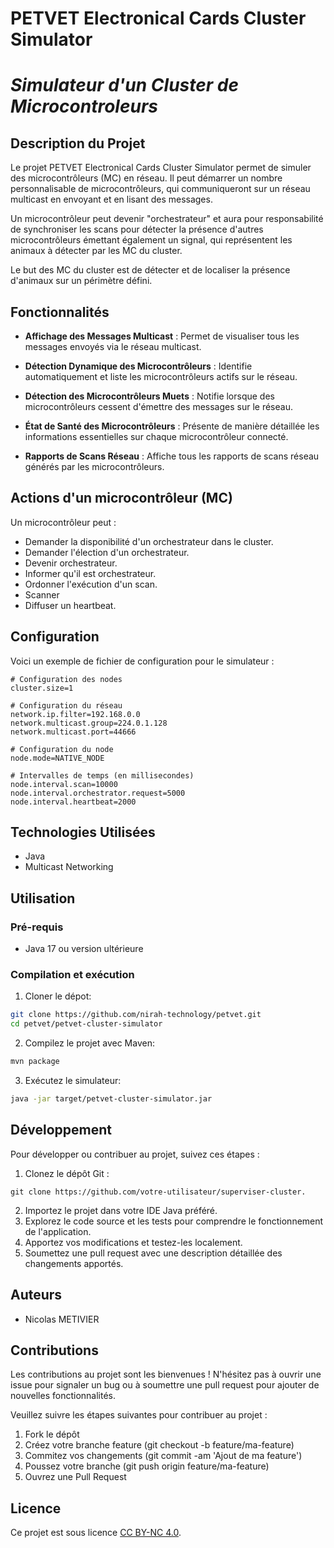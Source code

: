 # **PETVET Electronical Cards Cluster Simulator**
# *Simulateur d'un Cluster de Microcontroleurs*

## **Description du Projet**

Le projet PETVET Electronical Cards Cluster Simulator permet de simuler des microcontrôleurs (MC) en réseau. Il peut démarrer un nombre personnalisable de microcontrôleurs, qui communiqueront sur un réseau multicast en envoyant et en lisant des messages.

Un microcontrôleur peut devenir "orchestrateur" et aura pour responsabilité de synchroniser les scans pour détecter la présence d'autres microcontrôleurs émettant également un signal, qui représentent les animaux à détecter par les MC du cluster.

Le but des MC du cluster est de détecter et de localiser la présence d'animaux sur un périmètre défini.




## **Fonctionnalités**

- **Affichage des Messages Multicast** : Permet de visualiser tous les messages envoyés via le réseau multicast.

- **Détection Dynamique des Microcontrôleurs** : Identifie automatiquement et liste les microcontrôleurs actifs sur le réseau.

- **Détection des Microcontrôleurs Muets** : Notifie lorsque des microcontrôleurs cessent d'émettre des messages sur le réseau.

- **État de Santé des Microcontrôleurs** : Présente de manière détaillée les informations essentielles sur chaque microcontrôleur connecté.

- **Rapports de Scans Réseau** : Affiche tous les rapports de scans réseau générés par les microcontrôleurs.



## **Actions d'un microcontrôleur (MC)**

Un microcontrôleur peut :

- Demander la disponibilité d'un orchestrateur dans le cluster.
- Demander l'élection d'un orchestrateur.
- Devenir orchestrateur.
- Informer qu'il est orchestrateur.
- Ordonner l'exécution d'un scan.
- Scanner
- Diffuser un heartbeat.


## **Configuration**

Voici un exemple de fichier de configuration pour le simulateur :

```properties
# Configuration des nodes
cluster.size=1

# Configuration du réseau
network.ip.filter=192.168.0.0
network.multicast.group=224.0.1.128
network.multicast.port=44666

# Configuration du node
node.mode=NATIVE_NODE

# Intervalles de temps (en millisecondes)
node.interval.scan=10000
node.interval.orchestrator.request=5000
node.interval.heartbeat=2000

```

## **Technologies Utilisées**

- Java
- Multicast Networking


## **Utilisation**

### Pré-requis

- Java 17 ou version ultérieure

### Compilation et exécution

1. Cloner le dépot:

```bash
git clone https://github.com/nirah-technology/petvet.git
cd petvet/petvet-cluster-simulator
```

2. Compilez le projet avec Maven:

```bash
mvn package
```

3. Exécutez le simulateur:
```bash
java -jar target/petvet-cluster-simulator.jar
```


## **Développement**

Pour développer ou contribuer au projet, suivez ces étapes :

1. Clonez le dépôt Git :

```git
git clone https://github.com/votre-utilisateur/superviser-cluster.
```
2. Importez le projet dans votre IDE Java préféré.
3. Explorez le code source et les tests pour comprendre le fonctionnement de l'application.
4. Apportez vos modifications et testez-les localement.
5. Soumettez une pull request avec une description détaillée des changements apportés.



## **Auteurs**
- Nicolas METIVIER


## **Contributions**

Les contributions au projet sont les bienvenues ! N'hésitez pas à ouvrir une issue pour signaler un bug ou à soumettre une pull request pour ajouter de nouvelles fonctionnalités.

Veuillez suivre les étapes suivantes pour contribuer au projet :

1. Fork le dépôt
2. Créez votre branche feature (git checkout -b feature/ma-feature)
3. Commitez vos changements (git commit -am 'Ajout de ma feature')
4. Poussez votre branche (git push origin feature/ma-feature)
4. Ouvrez une Pull Request



## **Licence**

Ce projet est sous licence [CC BY-NC 4.0](./LICENSE).